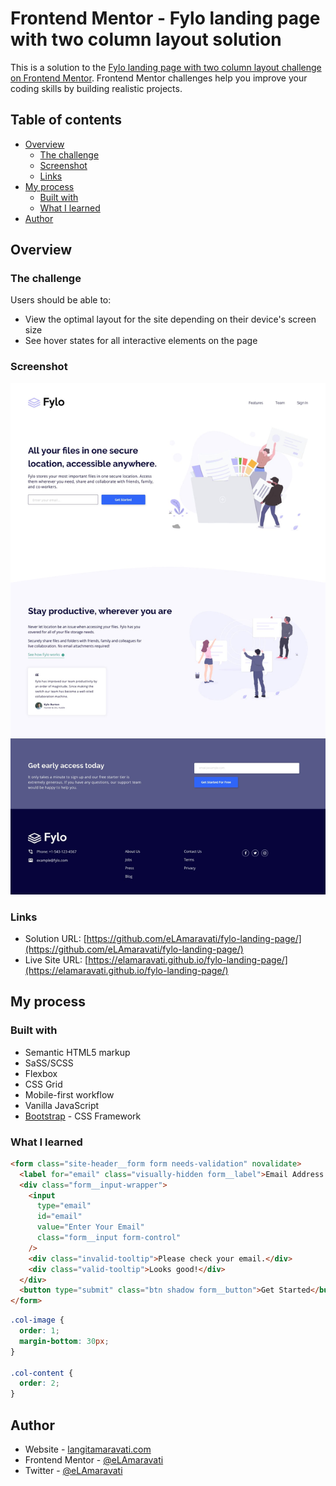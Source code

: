 # Frontend Mentor - Fylo landing page with two column layout solution

This is a solution to the [Fylo landing page with two column layout challenge on Frontend Mentor](https://www.frontendmentor.io/challenges/fylo-landing-page-with-two-column-layout-5ca5ef041e82137ec91a50f5). Frontend Mentor challenges help you improve your coding skills by building realistic projects.

## Table of contents

- [Overview](#overview)
  - [The challenge](#the-challenge)
  - [Screenshot](#screenshot)
  - [Links](#links)
- [My process](#my-process)
  - [Built with](#built-with)
  - [What I learned](#what-i-learned)
- [Author](#author)

## Overview

### The challenge

Users should be able to:

- View the optimal layout for the site depending on their device's screen size
- See hover states for all interactive elements on the page

### Screenshot

![](./design/desktop-design.jpg)

### Links

- Solution URL: [https://github.com/eLAmaravati/fylo-landing-page/](https://github.com/eLAmaravati/fylo-landing-page/)
- Live Site URL: [https://elamaravati.github.io/fylo-landing-page/](https://elamaravati.github.io/fylo-landing-page/)

## My process

### Built with

- Semantic HTML5 markup
- SaSS/SCSS
- Flexbox
- CSS Grid
- Mobile-first workflow
- Vanilla JavaScript
- [Bootstrap](https://getbootstrap.com/) - CSS Framework

### What I learned

```html
<form class="site-header__form form needs-validation" novalidate>
  <label for="email" class="visually-hidden form__label">Email Address:</label>
  <div class="form__input-wrapper">
    <input
      type="email"
      id="email"
      value="Enter Your Email"
      class="form__input form-control"
    />
    <div class="invalid-tooltip">Please check your email.</div>
    <div class="valid-tooltip">Looks good!</div>
  </div>
  <button type="submit" class="btn shadow form__button">Get Started</button>
</form>
```

```css
.col-image {
  order: 1;
  margin-bottom: 30px;
}

.col-content {
  order: 2;
}
```

## Author

- Website - [langitamaravati.com](https://www.langitamaravati.com)
- Frontend Mentor - [@eLAmaravati](https://www.frontendmentor.io/profile/eLAmaravati)
- Twitter - [@eLAmaravati](https://www.twitter.com/eLAmaravati)
